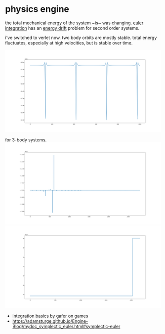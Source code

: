 # physics engine

the total mechanical energy of the system ~is~ was changing. [euler integration](https://en.wikipedia.org/wiki/Euler_method)
has an [energy drift](https://en.wikipedia.org/wiki/Energy_drift) problem for
second order systems.


i've switched to verlet now. two body orbits are mostly stable. total energy fluctuates,
especially at high velocities, but is stable over time.

![plot of energy of two body system](energy.png)


for 3-body systems.
![three body 1](three_body_2.png)
![three body 2](three_body_3.png)

- [integration basics by gafer on games](https://gafferongames.com/post/integration_basics/)
- https://adamsturge.github.io/Engine-Blog/mydoc_symplectic_euler.html#symplectic-euler

